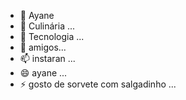 - 👋 Ayane
- 👀 Culinária ...
- 🌱 Tecnologia ...
- 💞️ amigos...
- 📫 instaran ...
- 😄 ayane ...
- ⚡ gosto de sorvete com salgadinho ...

<!---
ayaraujo/ayaraujo is a ✨ special ✨ repository because its `README.md` (this file) appears on your GitHub profile.
You can click the Preview link to take a look at your changes.
--->
